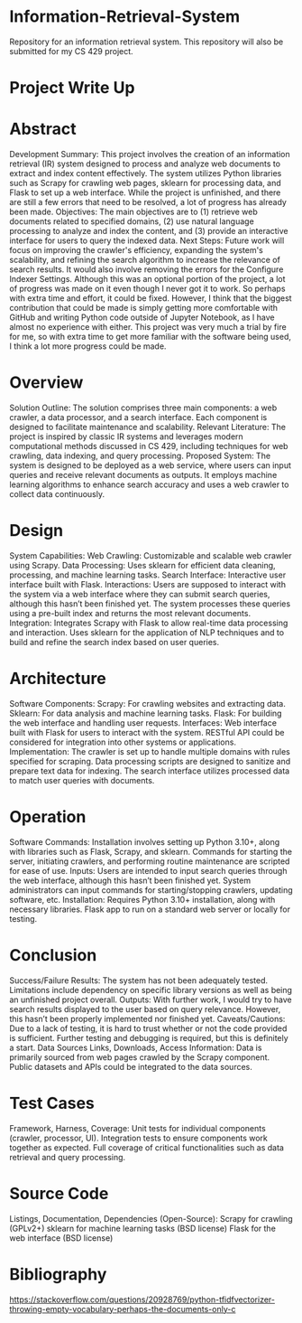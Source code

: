 # Information-Retrieval-System
Repository for an information retrieval system. This repository will also be submitted for my CS 429 project.


# Project Write Up

# Abstract
Development Summary: This project involves the creation of an information retrieval (IR) system designed to process and analyze web documents to extract and index content effectively. The system utilizes Python libraries such as Scrapy for crawling web pages, sklearn for processing data, and Flask to set up a web interface. While the project is unfinished, and there are still a few errors that need to be resolved, a lot of progress has already been made.
Objectives: The main objectives are to (1) retrieve web documents related to specified domains, (2) use natural language processing to analyze and index the content, and (3) provide an interactive interface for users to query the indexed data.
Next Steps: Future work will focus on improving the crawler's efficiency, expanding the system's scalability, and refining the search algorithm to increase the relevance of search results. It would also involve removing the errors for the Configure Indexer Settings. Although this was an optional portion of the project, a lot of progress was made on it even though I never got it to work. So perhaps with extra time and effort, it could be fixed. However, I think that the biggest contribution that could be made is simply getting more comfortable with GitHub and writing Python code outside of Jupyter Notebook, as I have almost no experience with either. This project was very much a trial by fire for me, so with extra time to get more familiar with the software being used, I think a lot more progress could be made.
# Overview
Solution Outline: The solution comprises three main components: a web crawler, a data processor, and a search interface. Each component is designed to facilitate maintenance and scalability.
Relevant Literature: The project is inspired by classic IR systems and leverages modern computational methods discussed in CS 429, including techniques for web crawling, data indexing, and query processing.
Proposed System: The system is designed to be deployed as a web service, where users can input queries and receive relevant documents as outputs. It employs machine learning algorithms to enhance search accuracy and uses a web crawler to collect data continuously.
# Design
System Capabilities:
Web Crawling: Customizable and scalable web crawler using Scrapy.
Data Processing: Uses sklearn for efficient data cleaning, processing, and machine learning tasks.
Search Interface: Interactive user interface built with Flask.
Interactions:
Users are supposed to interact with the system via a web interface where they can submit search queries, although this hasn’t been finished yet.
The system processes these queries using a pre-built index and returns the most relevant documents.
Integration:
Integrates Scrapy with Flask to allow real-time data processing and interaction.
Uses sklearn for the application of NLP techniques and to build and refine the search index based on user queries.
# Architecture
Software Components:
Scrapy: For crawling websites and extracting data.
Sklearn: For data analysis and machine learning tasks.
Flask: For building the web interface and handling user requests.
Interfaces:
Web interface built with Flask for users to interact with the system.
RESTful API could be considered for integration into other systems or applications.
Implementation:
The crawler is set up to handle multiple domains with rules specified for scraping.
Data processing scripts are designed to sanitize and prepare text data for indexing.
The search interface utilizes processed data to match user queries with documents.
# Operation
Software Commands:
Installation involves setting up Python 3.10+, along with libraries such as Flask, Scrapy, and sklearn.
Commands for starting the server, initiating crawlers, and performing routine maintenance are scripted for ease of use.
Inputs:
Users are intended to input search queries through the web interface, although this hasn’t been finished yet.
System administrators can input commands for starting/stopping crawlers, updating software, etc.
Installation:
Requires Python 3.10+ installation, along with necessary libraries.
Flask app to run on a standard web server or locally for testing.
# Conclusion
Success/Failure Results:
The system has not been adequately tested.
Limitations include dependency on specific library versions as well as being an unfinished project overall.
Outputs:
With further work, I would try to have search results displayed to the user based on query relevance. However, this hasn’t been properly implemented nor finished yet.
Caveats/Cautions:
Due to a lack of testing, it is hard to trust whether or not the code provided is sufficient. Further testing and debugging is required, but this is definitely a start.
Data Sources
Links, Downloads, Access Information:
Data is primarily sourced from web pages crawled by the Scrapy component.
Public datasets and APIs could be integrated to the data sources.
# Test Cases
Framework, Harness, Coverage:
Unit tests for individual components (crawler, processor, UI).
Integration tests to ensure components work together as expected.
Full coverage of critical functionalities such as data retrieval and query processing.
# Source Code
Listings, Documentation, Dependencies (Open-Source):
Scrapy for crawling (GPLv2+)
sklearn for machine learning tasks (BSD license)
Flask for the web interface (BSD license)
# Bibliography
https://stackoverflow.com/questions/20928769/python-tfidfvectorizer-throwing-empty-vocabulary-perhaps-the-documents-only-c 
